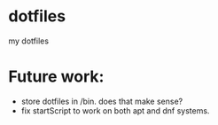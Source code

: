 # dotfiles
my dotfiles

# Future work:
* store dotfiles in /bin.  does that make sense?
* fix startScript to work on both apt and dnf systems.
